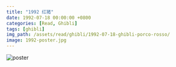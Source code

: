 ```yaml
---
title: "1992 红猪"
date: 1992-07-18 00:00:00 +0800
categories: [Read, Ghibli]
tags: [ghibli]
img_path: /assets/read/ghibli/1992-07-18-ghibli-porco-rosso/
image: 1992-poster.jpg
---
```


![poster](1992-poster.jpg)
